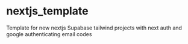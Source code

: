 # nextjs_template
Template for new nextjs Supabase tailwind projects with next auth and google authenticating email codes
